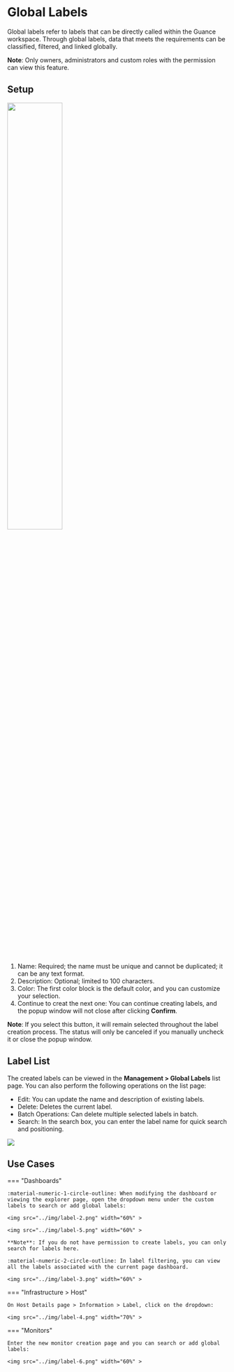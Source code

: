 # Global Labels

Global labels refer to labels that can be directly called within the Guance workspace. Through global labels, data that meets the requirements can be classified, filtered, and linked globally.

**Note**: Only owners, administrators and custom roles with the permission can view this feature.

## Setup

<img src="../img/label.png" width="50%" >

1. Name: Required; the name must be unique and cannot be duplicated; it can be any text format.  
2. Description: Optional; limited to 100 characters.  
3. Color: The first color block is the default color, and you can customize your selection.  
4. Continue to creat the next one: You can continue creating labels, and the popup window will not close after clicking **Confirm**.  

**Note**: If you select this button, it will remain selected throughout the label creation process. The status will only be canceled if you manually uncheck it or close the popup window.

## Label List

The created labels can be viewed in the **Management > Global Labels** list page. You can also perform the following operations on the list page:

- Edit: You can update the name and description of existing labels.  
- Delete: Deletes the current label.  
- Batch Operations: Can delete multiple selected labels in batch.  
- Search: In the search box, you can enter the label name for quick search and positioning.  

![](img/label-1.png)


## Use Cases

<div class="grid" markdown>

=== "Dashboards"

    :material-numeric-1-circle-outline: When modifying the dashboard or viewing the explorer page, open the dropdown menu under the custom labels to search or add global labels:

    <img src="../img/label-2.png" width="60%" >

    <img src="../img/label-5.png" width="60%" >

    **Note**: If you do not have permission to create labels, you can only search for labels here.

    :material-numeric-2-circle-outline: In label filtering, you can view all the labels associated with the current page dashboard.

    <img src="../img/label-3.png" width="60%" >

=== "Infrastructure > Host"

    On Host Details page > Information > Label, click on the dropdown:

    <img src="../img/label-4.png" width="70%" >

=== "Monitors"

    Enter the new monitor creation page and you can search or add global labels:

    <img src="../img/label-6.png" width="60%" >

</div>